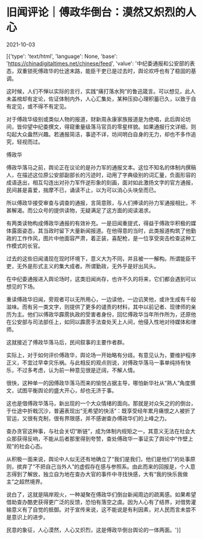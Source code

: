 # 旧闻评论｜傅政华倒台：漠然又炽烈的人心

2021-10-03

[{'type': 'text/html', 'language': None, 'base': 'https://chinadigitaltimes.net/chinese/feed', 'value': '中纪委通报和公安部的表态，双重锁死傅政华的仕途末路，能臣干吏已是过去时，舆论欢呼也有了稳固的基调。

这时候，人们不惮以实际的言行，实践“痛打落水狗”的鲁迅箴言。可以想见，此人未盖棺却有定论，佐证体制内外，人心汇集处，某种压抑心理积蓄已久，以致于自有定见，或不得不有定见。

对于傅政华级别或类似人物的报道，财新周永康家族报道是为绝唱，此后舆论坊间，皆仰望中纪委撰文，得窥重量级落马官员的零星样貌。如果通报行文详细，则勾起大众盎然兴趣。若通报简洁，事迹不详，坊间明白自身的无力，却也不多作追究，轻视而过。

傅政华

傅政华落马之前，舆论正在议论的是孙力军的通报文本。这位不知名的体制内撰稿人，在描述这位原公安部副部长的污迹时，动用了字典级别的词汇量，负面形容的成语迭出，相互勾连出对孙力军忤逆形象的刻画，面对如此激扬文字的官方通报，民间甚是喜爱，揣摩不已，诵读不止，以为可以消心头块垒而已。

所以傅政华接受审查与调查的通报，言简意赅，与人们捧读的孙力军通报相比，不甚解渴。而公众号的提供读物，无疑满足了这方面的阅读渴求。

有两类读物构成傅政华通报的有效补充。一是旧闻重提式，得益于傅政华积极的媒体露面姿态，其当政时留下大量新闻报道。在他得意的当时，此类报道构筑了他勤政的工作作风，图片中他面容严肃，着正装，喜配枪，是一位享受突击检查这种工作模式的长官。

过去的这些旧闻涌现在现时环境下，意义大为不同，并且被一一解构。所谓能臣干吏，无外是形式主义的集大成者。所谓勤政，无外乎是好出风头。

在中纪委通报进入舆论场时，这类旧闻尚存，也许不久的将来，它们都会遇到可以想见的下场。

重读傅政华旧闻，旁观者可以无所用心，一边读他，一边讥笑他，或许生成有千般滋味。而有另一类文字，则提供了更多的谴责的材料，其中以前记者、现律师的亲历为主。他们以傅政华霹雳执政的受害者身份，回忆傅政华当年所作所为，还原他在公安部与司法部任上，如同以霹雳手法查处天上人间，他侵入性地对待媒体和律师。

这就接近了傅政华落马后，民间叙事的主要作者群。

实际上，对于如何评价傅政华，舆论场一开始略有分歧。有意见认为，要维护程序正义，不宜过早幸灾乐祸。与此相反的观点则说，对傅政华落马一事单纯持有快乐，不过多考虑，认为前一种意见很是迂阔，不解人情。

很快，这种单一的因傅政华落马而来的愉悦占据主导，哪怕新华社从“熟人”角度撰文，试图平衡舆论的盛大开心，却也无济于事。

这也是借傅政华落马，新出现的一个大众情绪的面向。那就是对众矢之的的倒台，于仕途中折戟沉沙，普遍表现出“无希望的快活”：既享受经年累月痛恨之人被折了官运，又很有克制，很有界限感，并不感谢查办傅政华们的上峰之力。

查办贪官这种事，与社会关切“断链”，成为体制内规矩之一，其意义无法在社会大众那获得反响，不能从后者那里得到夸赞，查处傅政华一事证实了舆论中“作壁上观”的社会心态。

从积极一面来说，舆论中人似无还有地确立了“我们是我们，他们是他们”的处事原则，摈弃了“不把自己当外人”的虚假存在感与参照系。由此而来的回报是，个人意志得到了解放，独立自为地在查办大官的事件中寻找快感，大有“我的快乐我做主”之超然境界。

说白了，这就是隔岸观火，一种凝聚在傅政华们倒台新闻周边的疏离感。如果希望借助查办酷吏获得更广泛的反馈，恐怕有落空之虞。因为人心有了结界，对借势灌输意义有了自觉的抵御。对于宣传来说，这不能说是有利因素，对人民而言未尝不是意识上的进步。

民意的象征，人心漠然，人心又炽烈，这是傅政华倒台舆论的一体两面。'}]
